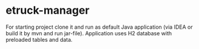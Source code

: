 # etruck-manager

For starting project clone it and run as default Java application (via IDEA or build it by mvn and run jar-file). 
Application uses H2 database with preloaded tables and data.
